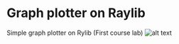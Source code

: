 # Graph plotter on Raylib
 Simple graph plotter on Rylib (First course lab)
![alt text](https://github.com/[username]/[reponame]/blob/[branch]/image.jpg?raw=true)
